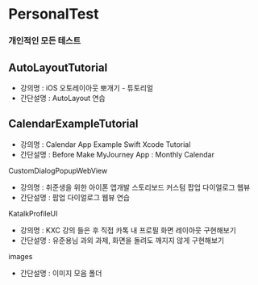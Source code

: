 # PersonalTest

### 개인적인 모든 테스트

## AutoLayoutTutorial
- 강의명 : iOS 오토레이아웃 뽀개기 - 튜토리얼
- 간단설명 : AutoLayout 연습

## CalendarExampleTutorial
- 강의명 : Calendar App Example Swift Xcode Tutorial
- 간단설명 : Before Make MyJourney App : Monthly Calendar

CustomDialogPopupWebView
- 강의명 : 취준생을 위한 아이폰 앱개발 스토리보드 커스텀 팝업 다이얼로그 웹뷰
- 간단설명 : 팝업 다이얼로그 웹뷰 연습

KatalkProfileUI
- 강의명 : KXC 강의 들은 후 직접 카톡 내 프로필 화면 레이아웃 구현해보기
- 간단설명 : 유준용님 과외 과제, 화면을 돌려도 깨지지 않게 구현해보기

images
- 간단설명 : 이미지 모음 폴더
